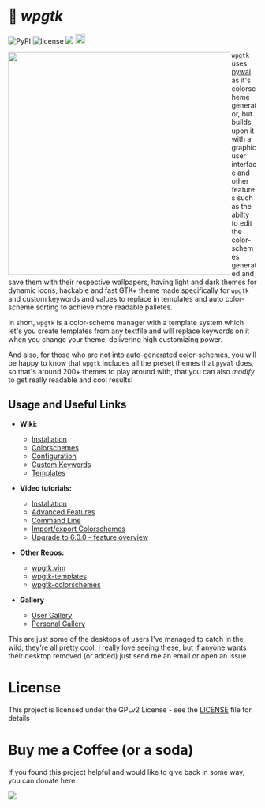 
# :flower_playing_cards: _wpgtk_

![PyPI](https://img.shields.io/pypi/v/wpgtk.svg?style=flat-square)
![license](https://img.shields.io/badge/license-GPLv2-green.svg?style=flat-square)
<a href="https://www.paypal.com/cgi-bin/webscr?cmd=_s-xclick&hosted_button_id=X996W7Z8PW4VW"><img src="https://img.shields.io/badge/donate-paypal-green.svg?style=flat-square"></a>
<a href="https://www.irccloud.com/invite?channel=%23wpgtk&amp;hostname=irc.freenode.net&amp;port=6697&amp;ssl=1" target="_blank"><img src="https://img.shields.io/badge/IRC-%23wpgtk-1e72ff.svg?style=flat-square"  height="20"></a>

<img align="left" src="https://i.imgur.com/ApSuntN.gif" width="450px"/>

`wpgtk` uses [pywal](https://github.com/dylanaraps/pywal) as it's colorscheme generator, but builds upon it with a graphic user interface and other features such as the abilty to edit the color-schemes generated and save them with their respective wallpapers, having light and dark themes for dynamic icons, hackable and fast GTK+ theme made specifically for `wpgtk` and custom keywords and values to replace in templates and auto color-scheme sorting to achieve more readable palletes.

In short, `wpgtk` is a color-scheme manager with a template system which let's you create templates from any textfile and will replace keywords on it when you change your theme, delivering high customizing power.

And also, for those who are not into auto-generated color-schemes, you will be happy to know that `wpgtk` includes all the preset themes that `pywal` does, so that's around 200+ themes to play around with, that you can also _modify_ to get really readable and cool results!

## Usage and Useful Links
- **Wiki:**
  * [Installation](https://github.com/deviantfero/wpgtk/wiki/Installation)	
  * [Colorschemes](https://github.com/deviantfero/wpgtk/wiki/Colorschemes)
  * [Configuration](https://github.com/deviantfero/wpgtk/wiki/Configuration)
  * [Custom Keywords](https://github.com/deviantfero/wpgtk/wiki/Custom-Keywords)
  * [Templates](https://github.com/deviantfero/wpgtk/wiki/Templates)

- **Video tutorials:**
  * [Installation](https://www.youtube.com/watch?v=jmY5NEPI4RM)
  * [Advanced Features](https://www.youtube.com/watch?v=QXpMMP8fT0o)
  * [Command Line](https://www.youtube.com/watch?v=yjNipQZpOUc)
  * [Import/export Colorschemes](https://www.youtube.com/watch?v=P3D0jtG6G2s)
  * [Upgrade to 6.0.0 - feature overview](https://youtu.be/5V4Rb7ULEjM)

- **Other Repos:**
  * [wpgtk.vim](https://github.com/deviantfero/wpgtk.vim)
  * [ wpgtk-templates ](https://github.com/deviantfero/wpgtk-templates)
  * [wpgtk-colorschemes](https://github.com/deviantfero/wpgtk-colorschemes)

- **Gallery**
  * [User Gallery](https://imgur.com/a/EVIhGLj)
  * [Personal Gallery](https://imgur.com/a/0FFbz9F)

This are just some of the desktops of users I've managed to catch in the wild, they're all pretty cool, I really love seeing these, but if anyone wants their desktop removed (or added) just send me an email or open an issue.

# License

This project is licensed under the GPLv2 License - see the [LICENSE](LICENSE) file for details

# Buy me a Coffee (or a soda)

If you found this project helpful and would like to give back in some way, you can donate here

<a href="https://www.paypal.com/cgi-bin/webscr?cmd=_s-xclick&hosted_button_id=X996W7Z8PW4VW"><img src="https://img.shields.io/badge/donate-paypal-green.svg?style=flat-square"></a>
